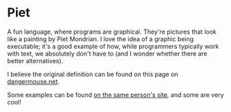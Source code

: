 # Piet

A fun language, where programs are graphical. They're pictures that look like a painting by Piet Mondrian. I love the idea of a graphic being executable; it's a good example of how, while programmers typically work with text, we absolutely don't have to (and I wonder whether there are better alternatives).

I believe the original definition can be found on this page on [dangermouse.net](https://www.dangermouse.net/esoteric/piet.html).

Some examples can be found [on the same person's site](https://www.dangermouse.net/esoteric/piet/samples.html), and some are very cool!
